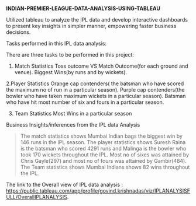  **INDIAN-PREMIER-LEAGUE-DATA-ANALYSIS-USING-TABLEAU**

Utilized tableau to analyze the IPL data and develop interactive dashboards
to present key insights in simpler manner, empowering faster business decisions.

Tasks performed in this IPL data analysis:

There are three tasks to be performed in this project:

1. Match Statistics
   Toss outcome VS Match Outcome(for each ground and venue).
   Biggest Wins(by runs and by wickets).

 2.Player Statistics
   Orange cap contenders( the batsman who have scored the maximum no of run in a particular season).
   Purple cap contenders(the bowler who have taken maximum wickets in a particular season).
   Batsman who have hit most number of six and fours in a particular season.
   
3. Team Statistics
   Most Wins in a particular season

Business Insights/inferences from the IPL data Analysis

> The match statistics shows Mumbai Indian bags the biggest win by 146 runs in the IPL season.
> The player statistics shows Suresh Raina is the batsman who scored 4291 runs and Malinga is
the bowler who took 170 wickets throughout the IPL. Most no of sixes was attained by Chris
Gayle(297) and most no of fours was attained by Gambir(484).
> The Team statistics shows Mumbai Indians shows 82 wins throughout the IPL.


The link to the Overall view of IPL data analysis : https://public.tableau.com/app/profile/govind.krishnadas/viz/IPLANALYSISFULL/OverallIPLANALYSIS.




